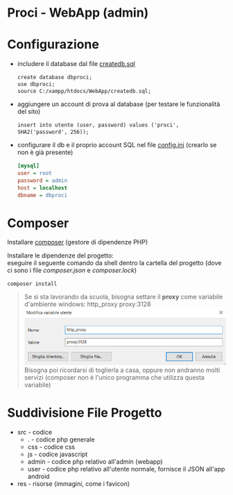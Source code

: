# Proci - WebApp (admin)

# Configurazione

- includere il database dal file [createdb.sql](createdb.sql)  
  ```MySQL
  create database dbproci;
  use dbproci;
  source C:/xampp/htdocs/WebApp/createdb.sql;
  ```
  
- aggiungere un account di prova al database (per testare le funzionalità del sito)  
  ```MySQL
  insert into utente (user, password) values ('proci', SHA2('password', 256));
  ```
  
- configurare il db e il proprio account SQL nel file [config.ini](config.ini) (crearlo se non è già presente)  
  ```ini
  [mysql]
  user = root
  password = admin
  host = localhost
  dbname = dbproci
  ```

# Composer

Installare [composer](https://getcomposer.org/doc/00-intro.md#installation-windows "Composer Download") (gestore di dipendenze PHP)

Installare le dipendenze del progetto:  
eseguire il seguente comando da shell dentro la cartella del progetto (dove ci sono i file *composer.json* e *composer.lock*)

    composer install


> Se si sta lavorando da scuola, bisogna settare il **proxy** come variabile d'ambiente windows: http_proxy proxy:3128  
 ![Proxy come variabile d'ambiente](docs/env_proxy.png "Proxy come variabile d'ambiente")  
 Bisogna poi ricordarsi di toglierla a casa, oppure non andranno molti servizi (composer non è l'unico programma che utilizza questa variabile)


# Suddivisione File Progetto

- src - codice
  - . - codice php generale
  - css - codice css
  - js - codice javascript
  - admin - codice php relativo all'admin (webapp)
  - user - codice php relativo all'utente normale, fornisce il JSON all'app android
- res - risorse (immagini, come i favicon)

